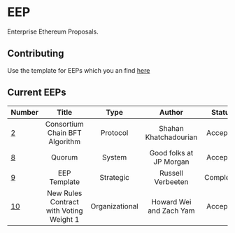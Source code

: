 # EEP


Enterprise Ethereum Proposals.


## Contributing

Use the template for EEPs which you an find [here](https://github.com/EntEth/EEPs/blob/master/Strategic/EEP9)

## Current EEPs

|Number	| Title	|Type | Author	| Status |
|-------|:-----:|:-----:|:-----:|:------:|
|[2](Protocol/EEP2.md)|Consortium Chain BFT Algorithm|Protocol|Shahan Khatchadourian|Accepted|
|[8](Systems/EEP8)|Quorum|System|Good folks at JP Morgan|Accepted|
|[9](Strategic/EEP9)|EEP Template|Strategic|Russell Verbeeten|Completed|
|[10](Organizational/EEP10)|New Rules Contract with Voting Weight 1|Organizational|Howard Wei and Zach Yam|Accepted|

